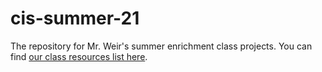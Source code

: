 # cis-summer-21

The repository for Mr. Weir's summer enrichment class projects. You can find [our class resources list here](https://github.com/robweir/cis-summer-21/wiki/Class-Resources-List). 
